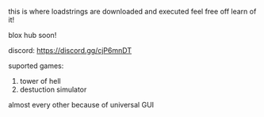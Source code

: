 this is where loadstrings are downloaded and executed feel free off learn of it!

blox hub soon!

discord: https://discord.gg/cjP6mnDT


suported games:

1. tower of hell
2. destuction simulator

almost every other because of universal GUI
